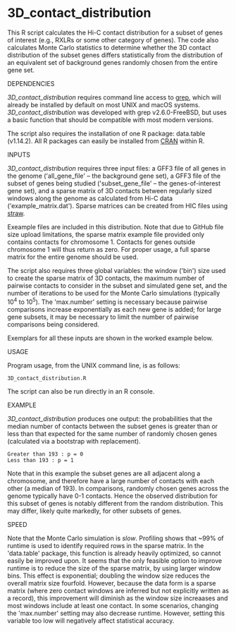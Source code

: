 # 3D_contact_distribution

This R script calculates the Hi-C contact distribution for a subset of genes of interest (e.g., RXLRs or some other category of genes).  The code also calculates Monte Carlo statistics to determine whether the 3D contact distribution of the subset genes differs statistically from the distribution of an equivalent set of background genes randomly chosen from the entire gene set.


DEPENDENCIES

*3D_contact_distribution* requires command line access to [grep](https://www.gnu.org/software/grep/manual/grep.html), which will already be installed by default on most UNIX and macOS systems.  *3D_contact_distribution* was developed with grep v2.6.0-FreeBSD, but uses a basic function that should be compatible with most modern versions.

The script also requires the installation of one R package: data.table (v1.14.2).  All R packages can easily be installed from [CRAN](https://cran.r-project.org) within R.


INPUTS

*3D_contact_distribution* requires three input files: a GFF3 file of all genes in the genome ('all_gene_file' – the background gene set), a GFF3 file of the subset of genes being studied ('subset_gene_file' – the genes-of-interest gene set), and a sparse matrix of 3D contacts between regularly sized windows along the genome as calculated from Hi-C data ('example_matrix.dat'). Sparse matrices can be created from HIC files using [straw](https://github.com/aidenlab/straw).

Exeample files are included in this distribution.  Note that due to GitHub file size upload limitations, the sparse matrix example file provided only contains contacts for chromosome 1.  Contacts for genes outside chromosome 1 will thus return as zero.  For proper usage, a full sparse matrix for the entire genome should be used.

The script also requires three global variables: the window ('bin') size used to create the sparse matrix of 3D contacts, the maximum number of pairwise contacts to consider in the subset and simulated gene set, and the number of iterations to be used for the Monte Carlo simulations (typically 10<sup>4</sup> to 10<sup>5</sup>).  The 'max.number' setting is necessary because pairwise comparisons increase exponentially as each new gene is added; for large gene subsets, it may be necessary to limit the number of pairwise comparisons being considered.

Exemplars for all these inputs are shown in the worked example below.


USAGE

Program usage, from the UNIX command line, is as follows:

```
3D_contact_distribution.R
```

The script can also be run directly in an R console.


EXAMPLE

*3D_contact_distribution* produces one output: the probabilities that the median number of contacts between the subset genes is greater than or less than that expected for the same number of randomly chosen genes (calculated via a bootstrap with replacement).

```
Greater than 193 : p = 0
Less than 193 : p = 1
```

Note that in this example the subset genes are all adjacent along a chromosome, and therefore have a large number of contacts with each other (a median of 193).  In comparisons, randomly chosen genes across the genome typically have 0-1 contacts.  Hence the observed distribution for this subset of genes is notably different from the random distribution.  This may differ, likely quite markedly, for other subsets of genes.


SPEED

Note that the Monte Carlo simulation is *slow*. Profiling shows that ~99% of runtime is used to identify required rows in the sparse matrix.  In the 'data.table' package, this function is already heavily optimized, so cannot easily be improved upon.  It seems that the only feasible option to improve runtime is to reduce the size of the sparse matrix, by using larger window bins.  This effect is exponential; doubling the window size reduces the overall matrix size fourfold. However, because the data form is a sparse matrix (where zero contact windows are inferred but not explicitly written as a record), this improvement will diminish as the window size increaases and most windows include at least one contact.  In some scenarios, changing the 'max.number' setting may also decrease runtime. However, setting this variable too low will negatively affect statistical accuracy.
